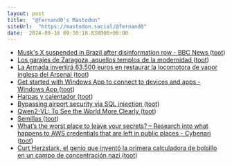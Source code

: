 ```yaml
---
layout: post
title:  "@fernand0's Mastodon"
siteUrl:  "https://mastodon.social/@fernand0"
date:  2024-09-16 09:30:18.838000+00:00
---
```

*  [Musk's X suspended in Brazil after disinformation row - BBC News ](https://www.bbc.com/news/articles/c5y3rnl5qv3o.am) ([toot](https://mastodon.social/@fernand0/113146528976729905))
*  [Los garajes de Zaragoza, aquellos templos de la modernidad ](https://www.eldiario.es/aragon/el-prismatico/garajes-zaragoza-templos-modernidad_132_11619430.htm) ([toot](https://mastodon.social/@fernand0/113146315891806643))
*  [La Armada invertirá 63.500 euros en restaurar la locomotora de vapor inglesa del Arsenal ](https://www.diariodeferrol.com/articulo/ferrol/armada-invertira-63500-euros-restaurar-locomotora-vapor-inglesa-arsenal-497463) ([toot](https://mastodon.social/@fernand0/113146000962819106))
*  [Get started with Windows App to connect to devices and apps - Windows App ](https://learn.microsoft.com/en-us/windows-app/get-started-connect-devices-desktops-apps?tabs=windows-avd,windows-w365,windows-devbox,macos-rds,macos-p) ([toot](https://mastodon.social/@fernand0/113145432907551699))
*  [Harpas y calentador ](https://www.flickr.com/photos/fernand0/53982482830) ([toot](https://mastodon.social/@fernand0/113144683866189677))
*  [Bypassing airport security via SQL injection ](https://ian.sh/ts) ([toot](https://mastodon.social/@fernand0/113144669481043770))
*  [Qwen2-VL: To See the World More Clearly ](https://qwenlm.github.io/blog/qwen2-vl) ([toot](https://mastodon.social/@fernand0/113142671599007765))
*  [Semillas ](https://avecesunafoto.wordpress.com/2024/09/15/semillas-4) ([toot](https://mastodon.social/@fernand0/113142649356376752))
*  [What’s the worst place to leave your secrets? – Research into what happens to AWS credentials that are left in public places - Cybenari ](https://cybenari.com/2024/08/whats-the-worst-place-to-leave-your-secrets) ([toot](https://mastodon.social/@fernand0/113142461826780083))
*  [Curt Herzstark, el genio que inventó la primera calculadora de bolsillo en un campo de concentración nazi ](https://theconversation.com/curt-herzstark-el-genio-que-invento-la-primera-calculadora-de-bolsillo-en-un-campo-de-concentracion-nazi-23173) ([toot](https://mastodon.social/@fernand0/113142334477571805))
